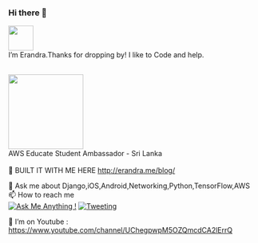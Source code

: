 ### Hi there 👋

<!--
**chiCKson/chiCKson** is a ✨ _special_ ✨ repository because its `README.md` (this file) appears on your GitHub profile.

Here are some ideas to get you started:

- 🔭 I’m currently working on ...
- 🌱 I’m currently learning ...
- 👯 I’m looking to collaborate on ...
- 🤔 I’m looking for help with ...
- 💬 Ask me about ...
- 📫 How to reach me: ...
- 😄 Pronouns: ...
- ⚡ Fun fact: ...
-->
<img src="http://erandra.me/wp-content/uploads/2021/01/logo-new-e1609567205403.png" width="50"/><br>
 I’m Erandra.Thanks for dropping by! I like to Code and help.<br><br>
 
  <img src="http://d0.awsstatic.com/Digital%20Marketing/House/temp/logo_aws-educate_light.png" width="150"/><br>
  AWS Educate Student Ambassador - Sri Lanka<br><br>
 🌱 BUILT IT WITH ME HERE http://erandra.me/blog/
 <br>

💬 Ask me about Django,iOS,Android,Networking,Python,TensorFlow,AWS <br>
📫 How to reach me<br>
[![Ask Me Anything !](https://img.shields.io/badge/Ask%20me-anything-1abc9c.svg)](https://www.facebook.com/erandraj) [![Tweeting](https://img.shields.io/twitter/url/http/shields.io.svg?style=social)](https://twitter.com/era_ndra)

🤔 I’m on Youtube : https://www.youtube.com/channel/UChegpwpM5OZQmcdCA2lErrQ
